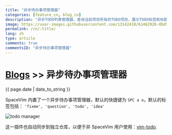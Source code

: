 ```yaml
---
title: "异步待办事项管理器"
categories: [feature_cn, blog_cn]
description: "异步TODO列表管理器，查询当前项目所有的TODO项目，展示TODO标签和标题。"
image: https://user-images.githubusercontent.com/13142418/61462920-0bd9d000-a9a6-11e9-8e1f-c70d6ec6ca1e.png
permalink: /cn/:title/
lang: zh
type: article
comments: true
commentsID: "异步待办事项管理器"
---
```


# [Blogs](../blog/) >> 异步待办事项管理器

{{ page.date | date_to_string }}

SpaceVim 内置了一个异步待办事项管理器，默认的快捷键为 `SPC a o`，默认的标签包括：
 `'fixme', 'question', 'todo', 'idea'`

![todo manager](https://user-images.githubusercontent.com/13142418/61462920-0bd9d000-a9a6-11e9-8e1f-c70d6ec6ca1e.png)

这一插件也自动同步到独立仓库，以便于非 SpaceVim 用户使用：[vim-todo](https://github.com/wsdjeg/vim-todo/).

